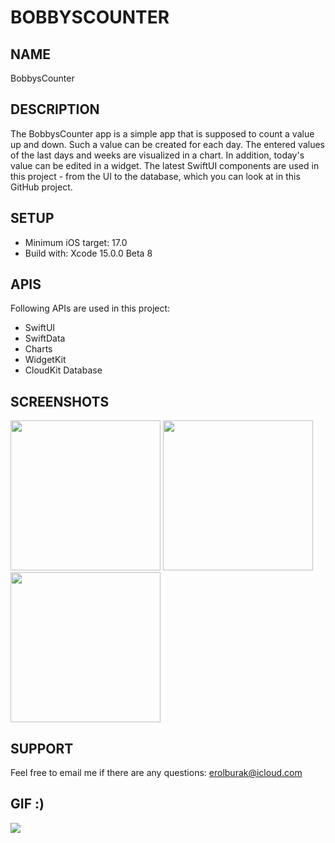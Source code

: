 # BOBBYSCOUNTER

## NAME
BobbysCounter

## DESCRIPTION
The BobbysCounter app is a simple app that is supposed to count a value up and down. Such a value can be created for each day. The entered values of the last days and weeks are visualized in a chart. In addition, today's value can be edited in a widget. The latest SwiftUI components are used in this project - from the UI to the database,
which you can look at in this GitHub project.

## SETUP
- Minimum iOS target: 17.0
- Build with: Xcode 15.0.0 Beta 8

## APIS
Following APIs are used in this project:
- SwiftUI
- SwiftData
- Charts
- WidgetKit
- CloudKit Database

## SCREENSHOTS
<img src="https://github.com/erolburak/bobbyscounter/assets/140210017/83e2dd2f-32b0-4f26-b44b-3c2f397a54c1" style=" width:240px">
<img src="https://github.com/erolburak/bobbyscounter/assets/140210017/0780971f-1b74-4ae2-a143-2aede80c6755" style=" width:240px">
<img src="https://github.com/erolburak/bobbyscounter/assets/140210017/9b650668-19ba-4680-9c98-03f3c0434c02" style=" width:240px">

## SUPPORT
Feel free to email me if there are any questions: erolburak@icloud.com

## GIF :)
<img src="https://media3.giphy.com/media/v1.Y2lkPTc5MGI3NjExdDI3emQxaHl0bm5uZmNsaXRtNzNjcDRvN2s3OXV4NmFxMnR3d2didyZlcD12MV9pbnRlcm5hbF9naWZfYnlfaWQmY3Q9Zw/Ws6T5PN7wHv3cY8xy8/giphy.gif"/>
